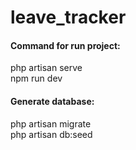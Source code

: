 # leave_tracker


#### Command for run project:
php artisan serve <br />
npm run dev


#### Generate database:
php artisan migrate <br />
php artisan db:seed

